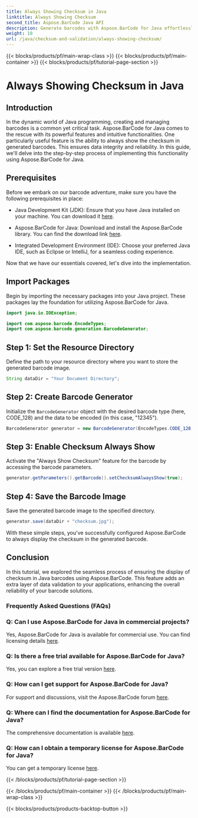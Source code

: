 ```yaml
---
title: Always Showing Checksum in Java
linktitle: Always Showing Checksum
second_title: Aspose.BarCode Java API
description: Generate barcodes with Aspose.BarCode for Java effortlessly. Learn how to always display checksums for enhanced data integrity in this step-by-step guide.
weight: 10
url: /java/checksum-and-validation/always-showing-checksum/
---
```


{{< blocks/products/pf/main-wrap-class >}}
{{< blocks/products/pf/main-container >}}
{{< blocks/products/pf/tutorial-page-section >}}

# Always Showing Checksum in Java


## Introduction

In the dynamic world of Java programming, creating and managing barcodes is a common yet critical task. Aspose.BarCode for Java comes to the rescue with its powerful features and intuitive functionalities. One particularly useful feature is the ability to always show the checksum in generated barcodes. This ensures data integrity and reliability. In this guide, we'll delve into the step-by-step process of implementing this functionality using Aspose.BarCode for Java.

## Prerequisites

Before we embark on our barcode adventure, make sure you have the following prerequisites in place:

- Java Development Kit (JDK): Ensure that you have Java installed on your machine. You can download it [here](https://www.oracle.com/java/technologies/javase-downloads.html).

- Aspose.BarCode for Java: Download and install the Aspose.BarCode library. You can find the download link [here](https://releases.aspose.com/barcode/java/).

- Integrated Development Environment (IDE): Choose your preferred Java IDE, such as Eclipse or IntelliJ, for a seamless coding experience.

Now that we have our essentials covered, let's dive into the implementation.

## Import Packages

Begin by importing the necessary packages into your Java project. These packages lay the foundation for utilizing Aspose.BarCode for Java.

```java
import java.io.IOException;

import com.aspose.barcode.EncodeTypes;
import com.aspose.barcode.generation.BarcodeGenerator;
```

## Step 1: Set the Resource Directory

Define the path to your resource directory where you want to store the generated barcode image.

```java
String dataDir = "Your Document Directory";
```

## Step 2: Create Barcode Generator

Initialize the `BarcodeGenerator` object with the desired barcode type (here, CODE_128) and the data to be encoded (in this case, "12345").

```java
BarcodeGenerator generator = new BarcodeGenerator(EncodeTypes.CODE_128, "12345");
```

## Step 3: Enable Checksum Always Show

Activate the "Always Show Checksum" feature for the barcode by accessing the barcode parameters.

```java
generator.getParameters().getBarcode().setChecksumAlwaysShow(true);
```

## Step 4: Save the Barcode Image

Save the generated barcode image to the specified directory.

```java
generator.save(dataDir + "checksum.jpg");
```

With these simple steps, you've successfully configured Aspose.BarCode to always display the checksum in the generated barcode.

## Conclusion

In this tutorial, we explored the seamless process of ensuring the display of checksum in Java barcodes using Aspose.BarCode. This feature adds an extra layer of data validation to your applications, enhancing the overall reliability of your barcode solutions.

### Frequently Asked Questions (FAQs)

### Q: Can I use Aspose.BarCode for Java in commercial projects?
Yes, Aspose.BarCode for Java is available for commercial use. You can find licensing details [here](https://purchase.aspose.com/buy).

### Q: Is there a free trial available for Aspose.BarCode for Java?
Yes, you can explore a free trial version [here](https://releases.aspose.com/).

### Q: How can I get support for Aspose.BarCode for Java?
For support and discussions, visit the Aspose.BarCode forum [here](https://forum.aspose.com/c/barcode/13).

### Q: Where can I find the documentation for Aspose.BarCode for Java?
The comprehensive documentation is available [here](https://reference.aspose.com/barcode/java/).

### Q: How can I obtain a temporary license for Aspose.BarCode for Java?
You can get a temporary license [here](https://purchase.aspose.com/temporary-license/).



{{< /blocks/products/pf/tutorial-page-section >}}

{{< /blocks/products/pf/main-container >}}
{{< /blocks/products/pf/main-wrap-class >}}

{{< blocks/products/products-backtop-button >}}
